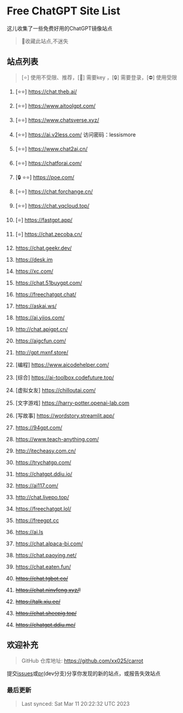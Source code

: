 # Free ChatGPT Site List

这儿收集了一些免费好用的ChatGPT镜像站点

> 🤭收藏此站点,不迷失


## 站点列表
>[⭐] 使用不受限、推荐，[🔑] 需要key ，[🔒] 需要登录，[⛔] 使用受限

1. [⭐⭐] https://chat.theb.ai/

2. [⭐⭐] https://www.aitoolgpt.com/

3. [⭐⭐] https://www.chatsverse.xyz/

4. [⭐⭐] https://ai.v2less.com/ 访问密码：lessismore

5. [⭐⭐] https://www.chat2ai.cn/

6. [⭐⭐] https://chatforai.com/

7. [🔒 ⭐⭐] https://poe.com/

8. [⭐⭐] https://chat.forchange.cn/

9. [⭐⭐] https://chat.yqcloud.top/

10. [⭐] https://fastgpt.app/

11. [⭐] https://chat.zecoba.cn/

12. https://chat.geekr.dev/

13. https://desk.im

14. https://xc.com/

15. https://chat.51buygpt.com/

16. https://freechatgpt.chat/

17. https://askai.ws/

18. https://ai.yiios.com/

19. http://chat.apigpt.cn/

20. https://aigcfun.com/

21. http://gpt.mxnf.store/

22. [编程] https://www.aicodehelper.com/

23. [综合] https://ai-toolbox.codefuture.top/

24. [虚拟女友] https://chilloutai.com/

25. [文字游戏] https://harry-potter.openai-lab.com

26. [写故事] https://wordstory.streamlit.app/

27. https://94gpt.com/

28. https://www.teach-anything.com/

29. http://itecheasy.com.cn/

30. https://trychatgp.com/

31. https://chatgpt.ddiu.io/

32. https://ai117.com/

33. http://chat.livepo.top/

34. https://freechatgpt.lol/

35. https://freegpt.cc

36. https://ai.ls

37. https://chat.alpaca-bi.com/

38. https://chat.paoying.net/

39. https://chat.eaten.fun/

40. ~~https://chat.tgbot.co/~~

41. ~~https://chat.ninvfeng.xyz/!~~

42. ~~https://talk.xiu.ee/~~

43. ~~https://chat.sheepig.top/~~

44. ~~https://chatgpt.ddiu.me/~~



## 欢迎补充
>GitHub 仓库地址: https://github.com/xx025/carrot

提交[issues](https://github.com/xx025/carrot/issues)或[pr](https://github.com/xx025/carrot/pulls)(dev分支)分享你发现的新的站点，或报告失效站点

### 最后更新

>Last synced: Sat Mar 11 20:22:32 UTC 2023
